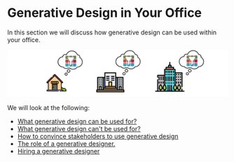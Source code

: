 # Generative Design in Your Office

In this section we will discuss how generative design can be used within your office.

<img src="../assets/gdoffice/gdinyouroffice.png"/>

We will look at the following:

* [What generative design can be used for?](05-01_what-generative-design-can-be-used-for.md)
* [What generative design can't be used for?](05-02_what-generative-design-cant-be-used-for.md)
* [How to convince stakeholders to use generative design](05-03_how-to-convince-senior-stakeholders-of-using-gd.md)
* [The role of a generative designer.](05-04_the-role-of-a-generative-designer.md)
* [Hiring a generative designer](05-05_hiring-a-generative-designer.md)

